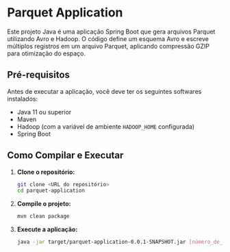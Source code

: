 # Parquet Application

Este projeto Java é uma aplicação Spring Boot que gera arquivos Parquet utilizando Avro e Hadoop. O código define um esquema Avro e escreve múltiplos registros em um arquivo Parquet, aplicando compressão GZIP para otimização do espaço.

## Pré-requisitos

Antes de executar a aplicação, você deve ter os seguintes softwares instalados:

- Java 11 ou superior
- Maven
- Hadoop (com a variável de ambiente `HADOOP_HOME` configurada)
- Spring Boot


## Como Compilar e Executar

1. **Clone o repositório:**

   ```bash
   git clone <URL do repositório>
   cd parquet-application

2. **Compile o projeto:**

   ```bash
   mvn clean package

3. **Execute a aplicação:**
   ```bash
   java -jar target/parquet-application-0.0.1-SNAPSHOT.jar [número_de_registros]
